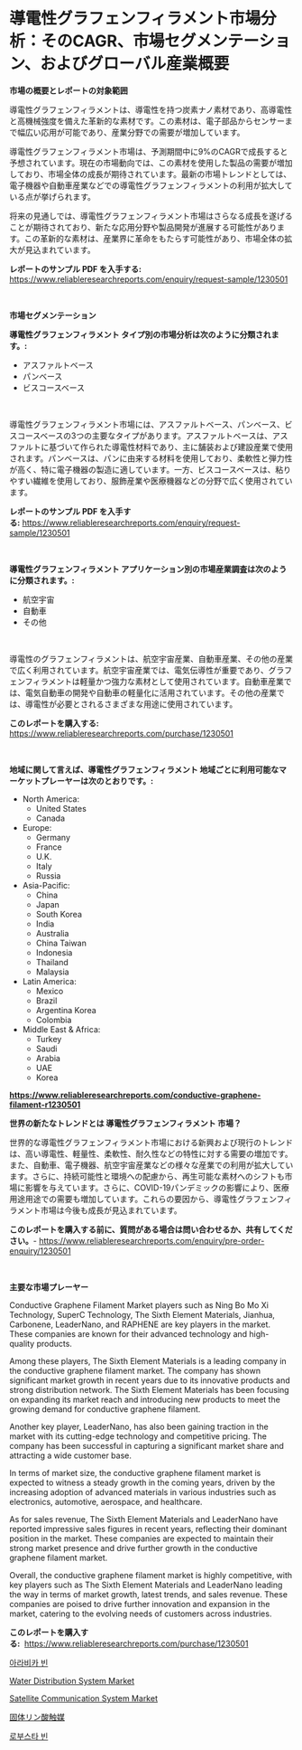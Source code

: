 <p><h1>導電性グラフェンフィラメント市場分析：そのCAGR、市場セグメンテーション、およびグローバル産業概要</h1></p><p><strong>市場の概要とレポートの対象範囲</strong></p>
<p><p>導電性グラフェンフィラメントは、導電性を持つ炭素ナノ素材であり、高導電性と高機械強度を備えた革新的な素材です。この素材は、電子部品からセンサーまで幅広い応用が可能であり、産業分野での需要が増加しています。</p><p>導電性グラフェンフィラメント市場は、予測期間中に9%のCAGRで成長すると予想されています。現在の市場動向では、この素材を使用した製品の需要が増加しており、市場全体の成長が期待されています。最新の市場トレンドとしては、電子機器や自動車産業などでの導電性グラフェンフィラメントの利用が拡大している点が挙げられます。</p><p>将来の見通しでは、導電性グラフェンフィラメント市場はさらなる成長を遂げることが期待されており、新たな応用分野や製品開発が進展する可能性があります。この革新的な素材は、産業界に革命をもたらす可能性があり、市場全体の拡大が見込まれています。</p></p>
<p><strong>レポートのサンプル PDF を入手する:</strong> <a href="https://www.reliableresearchreports.com/enquiry/request-sample/1230501">https://www.reliableresearchreports.com/enquiry/request-sample/1230501</a></p>
<p>&nbsp;</p>
<p><strong>市場セグメンテーション</strong></p>
<p><strong>導電性グラフェンフィラメント タイプ別の市場分析は次のように分類されます。:</strong></p>
<p><ul><li>アスファルトベース</li><li>パンベース</li><li>ビスコースベース</li></ul></p>
<p>&nbsp;</p>
<p><p>導電性グラフェンフィラメント市場には、アスファルトベース、パンベース、ビスコースベースの3つの主要なタイプがあります。アスファルトベースは、アスファルトに基づいて作られた導電性材料であり、主に舗装および建設産業で使用されます。パンベースは、パンに由来する材料を使用しており、柔軟性と弾力性が高く、特に電子機器の製造に適しています。一方、ビスコースベースは、粘りやすい繊維を使用しており、服飾産業や医療機器などの分野で広く使用されています。</p></p>
<p><strong>レポートのサンプル PDF を入手する:</strong>&nbsp;<a href="https://www.reliableresearchreports.com/enquiry/request-sample/1230501">https://www.reliableresearchreports.com/enquiry/request-sample/1230501</a></p>
<p>&nbsp;</p>
<p><strong> 導電性グラフェンフィラメント アプリケーション別の市場産業調査は次のように分類されます。:</strong></p>
<p><ul><li>航空宇宙</li><li>自動車</li><li>その他</li></ul></p>
<p>&nbsp;</p>
<p><p>導電性のグラフェンフィラメントは、航空宇宙産業、自動車産業、その他の産業で広く利用されています。航空宇宙産業では、電気伝導性が重要であり、グラフェンフィラメントは軽量かつ強力な素材として使用されています。自動車産業では、電気自動車の開発や自動車の軽量化に活用されています。その他の産業では、導電性が必要とされるさまざまな用途に使用されています。</p></p>
<p><strong>このレポートを購入する:</strong>&nbsp; <a href="https://www.reliableresearchreports.com/purchase/1230501">https://www.reliableresearchreports.com/purchase/1230501</a></p>
<p>&nbsp;</p>
<p><strong>地域に関して言えば、導電性グラフェンフィラメント 地域ごとに利用可能なマーケットプレーヤーは次のとおりです。:</strong></p>
<p><ul>
    <li>
        North America:
        <ul>
            <li>United States</li>
            <li>Canada</li>
        </ul>
    </li>
    <li>
        Europe:
        <ul>
            <li>Germany</li>
            <li>France</li>
            <li>U.K.</li>
            <li>Italy</li>
            <li>Russia</li>
        </ul>
    </li>
    <li>
        Asia-Pacific:
        <ul>
            <li>China</li>
            <li>Japan</li>
            <li>South Korea</li>
            <li>India</li>
            <li>Australia</li>
            <li>China Taiwan</li>
            <li>Indonesia</li>
            <li>Thailand</li>
            <li>Malaysia</li>
        </ul>
    </li>
    <li>
        Latin America:
        <ul>
            <li>Mexico</li>
            <li>Brazil</li>
            <li>Argentina Korea</li>
            <li>Colombia</li>
        </ul>
    </li>
    <li>
        Middle East & Africa:
        <ul>
            <li>Turkey</li>
            <li>Saudi</li>
            <li>Arabia</li>
            <li>UAE</li>
            <li>Korea</li>
        </ul>
    </li>
    </ul></p>
<p><strong><a href="https://www.reliableresearchreports.com/conductive-graphene-filament-r1230501">https://www.reliableresearchreports.com/conductive-graphene-filament-r1230501</a></strong>&nbsp;</p>
<p><strong>世界の新たなトレンドとは 導電性グラフェンフィラメント 市場？</strong></p>
<p><p>世界的な導電性グラフェンフィラメント市場における新興および現行のトレンドは、高い導電性、軽量性、柔軟性、耐久性などの特性に対する需要の増加です。また、自動車、電子機器、航空宇宙産業などの様々な産業での利用が拡大しています。さらに、持続可能性と環境への配慮から、再生可能な素材へのシフトも市場に影響を与えています。さらに、COVID-19パンデミックの影響により、医療用途用途での需要も増加しています。これらの要因から、導電性グラフェンフィラメント市場は今後も成長が見込まれています。</p></p>
<p><strong>このレポートを購入する前に、質問がある場合は問い合わせるか、共有してください。</strong>- <a href="https://www.reliableresearchreports.com/enquiry/pre-order-enquiry/1230501">https://www.reliableresearchreports.com/enquiry/pre-order-enquiry/1230501</a></p>
<p>&nbsp;</p>
<p><strong>主要な市場プレーヤー</strong></p>
<p><p>Conductive Graphene Filament Market players such as Ning Bo Mo Xi Technology, SuperC Technology, The Sixth Element Materials, Jianhua, Carbonene, LeaderNano, and RAPHENE are key players in the market. These companies are known for their advanced technology and high-quality products.</p><p>Among these players, The Sixth Element Materials is a leading company in the conductive graphene filament market. The company has shown significant market growth in recent years due to its innovative products and strong distribution network. The Sixth Element Materials has been focusing on expanding its market reach and introducing new products to meet the growing demand for conductive graphene filament.</p><p>Another key player, LeaderNano, has also been gaining traction in the market with its cutting-edge technology and competitive pricing. The company has been successful in capturing a significant market share and attracting a wide customer base.</p><p>In terms of market size, the conductive graphene filament market is expected to witness a steady growth in the coming years, driven by the increasing adoption of advanced materials in various industries such as electronics, automotive, aerospace, and healthcare.</p><p>As for sales revenue, The Sixth Element Materials and LeaderNano have reported impressive sales figures in recent years, reflecting their dominant position in the market. These companies are expected to maintain their strong market presence and drive further growth in the conductive graphene filament market.</p><p>Overall, the conductive graphene filament market is highly competitive, with key players such as The Sixth Element Materials and LeaderNano leading the way in terms of market growth, latest trends, and sales revenue. These companies are poised to drive further innovation and expansion in the market, catering to the evolving needs of customers across industries.</p></p>
<p><strong>このレポートを購入する:</strong>&nbsp;&nbsp;<a href="https://www.reliableresearchreports.com/purchase/1230501">https://www.reliableresearchreports.com/purchase/1230501</a></p>
<p><p><a href="https://github.com/CliftonFisher9067/Market-Research-Report-List-1/blob/main/695347628681.md">아라비카 빈</a></p><p><a href="https://github.com/dx0328/Market-Research-Report-List-2/blob/main/water-distribution-system-market.md">Water Distribution System Market</a></p><p><a href="https://github.com/Glendatilghmankmgz0rbhwpy/Market-Research-Report-List-2/blob/main/satellite-communication-system-market.md">Satellite Communication System Market</a></p><p><a href="https://github.com/EmoryYundt1935/Market-Research-Report-List-1/blob/main/832951631231.md">固体リン酸触媒</a></p><p><a href="https://github.com/fernandotryO5lson96765/Market-Research-Report-List-1/blob/main/305115228682.md">로부스타 빈</a></p></p>